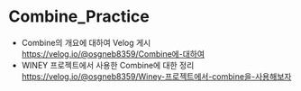 # Combine_Practice

- Combine의 개요에 대하여 Velog 게시
  <https://velog.io/@osgneb8359/Combine에-대하여>
- WINEY 프로젝트에서 사용한 Combine에 대한 정리
  <https://velog.io/@osgneb8359/Winey-프로젝트에서-combine을-사용해보자>
